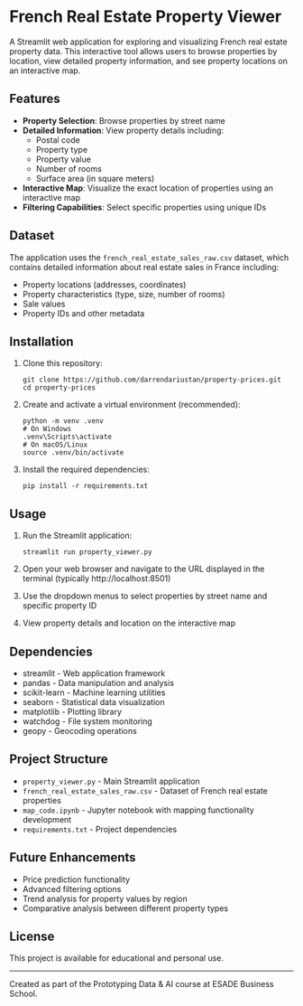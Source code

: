 # French Real Estate Property Viewer

A Streamlit web application for exploring and visualizing French real estate property data. This interactive tool allows users to browse properties by location, view detailed property information, and see property locations on an interactive map.

## Features

- **Property Selection**: Browse properties by street name
- **Detailed Information**: View property details including:
  - Postal code
  - Property type
  - Property value
  - Number of rooms
  - Surface area (in square meters)
- **Interactive Map**: Visualize the exact location of properties using an interactive map
- **Filtering Capabilities**: Select specific properties using unique IDs

## Dataset

The application uses the `french_real_estate_sales_raw.csv` dataset, which contains detailed information about real estate sales in France including:
- Property locations (addresses, coordinates)
- Property characteristics (type, size, number of rooms)
- Sale values
- Property IDs and other metadata

## Installation

1. Clone this repository:
   ```
   git clone https://github.com/darrendariustan/property-prices.git
   cd property-prices
   ```

2. Create and activate a virtual environment (recommended):
   ```
   python -m venv .venv
   # On Windows
   .venv\Scripts\activate
   # On macOS/Linux
   source .venv/bin/activate
   ```

3. Install the required dependencies:
   ```
   pip install -r requirements.txt
   ```

## Usage

1. Run the Streamlit application:
   ```
   streamlit run property_viewer.py
   ```

2. Open your web browser and navigate to the URL displayed in the terminal (typically http://localhost:8501)

3. Use the dropdown menus to select properties by street name and specific property ID

4. View property details and location on the interactive map

## Dependencies

- streamlit - Web application framework
- pandas - Data manipulation and analysis
- scikit-learn - Machine learning utilities
- seaborn - Statistical data visualization
- matplotlib - Plotting library
- watchdog - File system monitoring
- geopy - Geocoding operations

## Project Structure

- `property_viewer.py` - Main Streamlit application
- `french_real_estate_sales_raw.csv` - Dataset of French real estate properties
- `map_code.ipynb` - Jupyter notebook with mapping functionality development
- `requirements.txt` - Project dependencies

## Future Enhancements

- Price prediction functionality
- Advanced filtering options
- Trend analysis for property values by region
- Comparative analysis between different property types

## License

This project is available for educational and personal use.

---

Created as part of the Prototyping Data & AI course at ESADE Business School.
